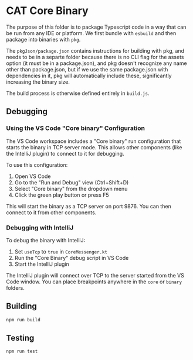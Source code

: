 # CAT Core Binary

The purpose of this folder is to package Typescript code in a way that can be run from any IDE or platform. We first bundle with `esbuild` and then package into binaries with `pkg`.

The `pkgJson/package.json` contains instructions for building with pkg, and needs to be in a separte folder because there is no CLI flag for the assets option (it must be in a package.json), and pkg doesn't recognize any name other than package.json, but if we use the same package.json with dependencies in it, pkg will automatically include these, significantly increasing the binary size.

The build process is otherwise defined entirely in `build.js`.

## Debugging

### Using the VS Code "Core binary" Configuration

The VS Code workspace includes a "Core binary" run configuration that starts the binary in TCP server mode. This allows other components (like the IntelliJ plugin) to connect to it for debugging.

To use this configuration:

1. Open VS Code
2. Go to the "Run and Debug" view (Ctrl+Shift+D)
3. Select "Core binary" from the dropdown menu
4. Click the green play button or press F5

This will start the binary as a TCP server on port 9876. You can then connect to it from other components.

### Debugging with IntelliJ

To debug the binary with IntelliJ:

1. Set `useTcp` to `true` in `CoreMessenger.kt`
2. Run the "Core Binary" debug script in VS Code
3. Start the IntelliJ plugin

The IntelliJ plugin will connect over TCP to the server started from the VS Code window. You can place breakpoints anywhere in the `core` or `binary` folders.

## Building

```bash
npm run build
```

## Testing

```bash
npm run test
```
